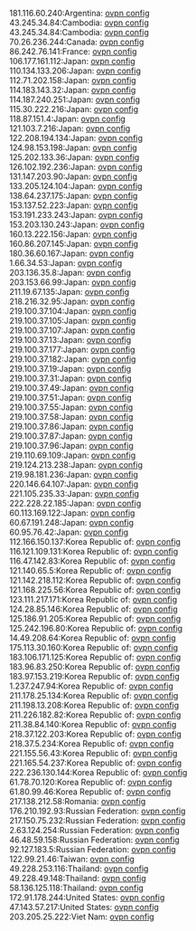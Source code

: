 181.116.60.240:Argentina: [ovpn config](vpn/181_116_60_240.ovpn)  
43.245.34.84:Cambodia: [ovpn config](vpn/43_245_34_84.ovpn)  
43.245.34.84:Cambodia: [ovpn config](vpn/43_245_34_84.ovpn)  
70.26.236.244:Canada: [ovpn config](vpn/70_26_236_244.ovpn)  
86.242.76.141:France: [ovpn config](vpn/86_242_76_141.ovpn)  
106.177.161.112:Japan: [ovpn config](vpn/106_177_161_112.ovpn)  
110.134.133.206:Japan: [ovpn config](vpn/110_134_133_206.ovpn)  
112.71.202.158:Japan: [ovpn config](vpn/112_71_202_158.ovpn)  
114.183.143.32:Japan: [ovpn config](vpn/114_183_143_32.ovpn)  
114.187.240.251:Japan: [ovpn config](vpn/114_187_240_251.ovpn)  
115.30.222.216:Japan: [ovpn config](vpn/115_30_222_216.ovpn)  
118.87.151.4:Japan: [ovpn config](vpn/118_87_151_4.ovpn)  
121.103.7.216:Japan: [ovpn config](vpn/121_103_7_216.ovpn)  
122.208.194.134:Japan: [ovpn config](vpn/122_208_194_134.ovpn)  
124.98.153.198:Japan: [ovpn config](vpn/124_98_153_198.ovpn)  
125.202.133.36:Japan: [ovpn config](vpn/125_202_133_36.ovpn)  
126.102.192.236:Japan: [ovpn config](vpn/126_102_192_236.ovpn)  
131.147.203.90:Japan: [ovpn config](vpn/131_147_203_90.ovpn)  
133.205.124.104:Japan: [ovpn config](vpn/133_205_124_104.ovpn)  
138.64.237.175:Japan: [ovpn config](vpn/138_64_237_175.ovpn)  
153.137.52.223:Japan: [ovpn config](vpn/153_137_52_223.ovpn)  
153.191.233.243:Japan: [ovpn config](vpn/153_191_233_243.ovpn)  
153.203.130.243:Japan: [ovpn config](vpn/153_203_130_243.ovpn)  
160.13.222.156:Japan: [ovpn config](vpn/160_13_222_156.ovpn)  
160.86.207.145:Japan: [ovpn config](vpn/160_86_207_145.ovpn)  
180.36.60.167:Japan: [ovpn config](vpn/180_36_60_167.ovpn)  
1.66.34.53:Japan: [ovpn config](vpn/1_66_34_53.ovpn)  
203.136.35.8:Japan: [ovpn config](vpn/203_136_35_8.ovpn)  
203.153.66.99:Japan: [ovpn config](vpn/203_153_66_99.ovpn)  
211.19.67.135:Japan: [ovpn config](vpn/211_19_67_135.ovpn)  
218.216.32.95:Japan: [ovpn config](vpn/218_216_32_95.ovpn)  
219.100.37.104:Japan: [ovpn config](vpn/219_100_37_104.ovpn)  
219.100.37.105:Japan: [ovpn config](vpn/219_100_37_105.ovpn)  
219.100.37.107:Japan: [ovpn config](vpn/219_100_37_107.ovpn)  
219.100.37.13:Japan: [ovpn config](vpn/219_100_37_13.ovpn)  
219.100.37.177:Japan: [ovpn config](vpn/219_100_37_177.ovpn)  
219.100.37.182:Japan: [ovpn config](vpn/219_100_37_182.ovpn)  
219.100.37.19:Japan: [ovpn config](vpn/219_100_37_19.ovpn)  
219.100.37.31:Japan: [ovpn config](vpn/219_100_37_31.ovpn)  
219.100.37.49:Japan: [ovpn config](vpn/219_100_37_49.ovpn)  
219.100.37.51:Japan: [ovpn config](vpn/219_100_37_51.ovpn)  
219.100.37.55:Japan: [ovpn config](vpn/219_100_37_55.ovpn)  
219.100.37.58:Japan: [ovpn config](vpn/219_100_37_58.ovpn)  
219.100.37.86:Japan: [ovpn config](vpn/219_100_37_86.ovpn)  
219.100.37.87:Japan: [ovpn config](vpn/219_100_37_87.ovpn)  
219.100.37.96:Japan: [ovpn config](vpn/219_100_37_96.ovpn)  
219.110.69.109:Japan: [ovpn config](vpn/219_110_69_109.ovpn)  
219.124.213.238:Japan: [ovpn config](vpn/219_124_213_238.ovpn)  
219.98.181.236:Japan: [ovpn config](vpn/219_98_181_236.ovpn)  
220.146.64.107:Japan: [ovpn config](vpn/220_146_64_107.ovpn)  
221.105.235.33:Japan: [ovpn config](vpn/221_105_235_33.ovpn)  
222.228.22.185:Japan: [ovpn config](vpn/222_228_22_185.ovpn)  
60.113.169.122:Japan: [ovpn config](vpn/60_113_169_122.ovpn)  
60.67.191.248:Japan: [ovpn config](vpn/60_67_191_248.ovpn)  
60.95.76.42:Japan: [ovpn config](vpn/60_95_76_42.ovpn)  
112.166.150.137:Korea Republic of: [ovpn config](vpn/112_166_150_137.ovpn)  
116.121.109.131:Korea Republic of: [ovpn config](vpn/116_121_109_131.ovpn)  
116.47.142.83:Korea Republic of: [ovpn config](vpn/116_47_142_83.ovpn)  
121.140.65.5:Korea Republic of: [ovpn config](vpn/121_140_65_5.ovpn)  
121.142.218.112:Korea Republic of: [ovpn config](vpn/121_142_218_112.ovpn)  
121.168.225.56:Korea Republic of: [ovpn config](vpn/121_168_225_56.ovpn)  
123.111.217.171:Korea Republic of: [ovpn config](vpn/123_111_217_171.ovpn)  
124.28.85.146:Korea Republic of: [ovpn config](vpn/124_28_85_146.ovpn)  
125.186.91.205:Korea Republic of: [ovpn config](vpn/125_186_91_205.ovpn)  
125.242.196.80:Korea Republic of: [ovpn config](vpn/125_242_196_80.ovpn)  
14.49.208.64:Korea Republic of: [ovpn config](vpn/14_49_208_64.ovpn)  
175.113.30.160:Korea Republic of: [ovpn config](vpn/175_113_30_160.ovpn)  
183.106.171.125:Korea Republic of: [ovpn config](vpn/183_106_171_125.ovpn)  
183.96.83.250:Korea Republic of: [ovpn config](vpn/183_96_83_250.ovpn)  
183.97.153.219:Korea Republic of: [ovpn config](vpn/183_97_153_219.ovpn)  
1.237.247.94:Korea Republic of: [ovpn config](vpn/1_237_247_94.ovpn)  
211.178.25.134:Korea Republic of: [ovpn config](vpn/211_178_25_134.ovpn)  
211.198.13.208:Korea Republic of: [ovpn config](vpn/211_198_13_208.ovpn)  
211.226.182.82:Korea Republic of: [ovpn config](vpn/211_226_182_82.ovpn)  
211.38.84.140:Korea Republic of: [ovpn config](vpn/211_38_84_140.ovpn)  
218.37.122.203:Korea Republic of: [ovpn config](vpn/218_37_122_203.ovpn)  
218.37.5.234:Korea Republic of: [ovpn config](vpn/218_37_5_234.ovpn)  
221.155.56.43:Korea Republic of: [ovpn config](vpn/221_155_56_43.ovpn)  
221.165.54.237:Korea Republic of: [ovpn config](vpn/221_165_54_237.ovpn)  
222.236.130.144:Korea Republic of: [ovpn config](vpn/222_236_130_144.ovpn)  
61.78.70.120:Korea Republic of: [ovpn config](vpn/61_78_70_120.ovpn)  
61.80.99.46:Korea Republic of: [ovpn config](vpn/61_80_99_46.ovpn)  
217.138.212.58:Romania: [ovpn config](vpn/217_138_212_58.ovpn)  
176.210.192.93:Russian Federation: [ovpn config](vpn/176_210_192_93.ovpn)  
217.150.75.232:Russian Federation: [ovpn config](vpn/217_150_75_232.ovpn)  
2.63.124.254:Russian Federation: [ovpn config](vpn/2_63_124_254.ovpn)  
46.48.59.158:Russian Federation: [ovpn config](vpn/46_48_59_158.ovpn)  
92.127.183.5:Russian Federation: [ovpn config](vpn/92_127_183_5.ovpn)  
122.99.21.46:Taiwan: [ovpn config](vpn/122_99_21_46.ovpn)  
49.228.253.116:Thailand: [ovpn config](vpn/49_228_253_116.ovpn)  
49.228.49.148:Thailand: [ovpn config](vpn/49_228_49_148.ovpn)  
58.136.125.118:Thailand: [ovpn config](vpn/58_136_125_118.ovpn)  
172.91.178.244:United States: [ovpn config](vpn/172_91_178_244.ovpn)  
47.143.57.217:United States: [ovpn config](vpn/47_143_57_217.ovpn)  
203.205.25.222:Viet Nam: [ovpn config](vpn/203_205_25_222.ovpn)  
